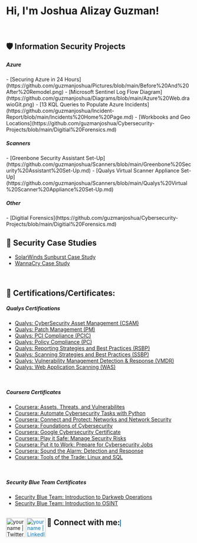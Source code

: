 <h1>Hi, I'm Joshua Alizay Guzman! <a href="https://www.linkedin.com/in/guzmanjoshua/"> </a></h1>
</br>

 <h2>🛡️ Information Security Projects</h2>

  <h5> Azure </h5> 
- [Securing Azure in 24 Hours](https://github.com/guzmanjoshua/Pictures/blob/main/Before%20And%20After%20Remodel.png)
- [Microsoft Sentinel Log Flow Diagram](https://github.com/guzmanjoshua/Diagrams/blob/main/Azure%20Web.drawioGit.png)
- [13 KQL Queries to Populate Azure Incidents](https://github.com/guzmanjoshua/Incident-Report/blob/main/Incidents%20Home%20Page.md)
- [Workbooks and Geo Locations](https://github.com/guzmanjoshua/Cybersecurity-Projects/blob/main/Digitial%20Forensics.md)

  <h5> Scanners </h5> 
- [Greenbone Security Assistant Set-Up](https://github.com/guzmanjoshua/Scanners/blob/main/Greenbone%20Security%20Assistant%20Set-Up.md)
- [Qualys Virtual Scanner Appliance Set-Up](https://github.com/guzmanjoshua/Scanners/blob/main/Qualys%20Virtual%20Scanner%20Appliance%20Set-Up.md)

  <h5> Other </h5> 
- [Digitial Forensics](https://github.com/guzmanjoshua/Cybersecurity-Projects/blob/main/Digitial%20Forensics.md)
  
</br>

<h2>📕 Security Case Studies</h2>

- [SolarWinds Sunburst Case Study](https://github.com/guzmanjoshua/Case-Studies/blob/main/SolarWinds%20Sunburst%20Case%20Study.md)
- [WannaCry Case Study](https://github.com/guzmanjoshua/Case-Studies/blob/main/WannaCry%20Case%20Study.md)
</br> 

<h2>📜 Certifications/Certificates:</h2>

<h5> Qualys Certifications</h5> 

  - [Qualys: CyberSecurity Asset Management (CSAM)](https://github.com/guzmanjoshua/Qualifications/blob/main/Joshua%20Guzman-CSAM-course-completion.pdf)
  - [Qualys: Patch Management (PM)](https://github.com/guzmanjoshua/Qualifications/blob/main/Joshua%20Guzman-PM-course-completion.pdf)
  - [Qualys: PCI Compliance (PCIC)](https://github.com/guzmanjoshua/Qualifications/blob/main/Joshua%20Guzman-PCI-Compliance-course-completion.pdf)
  - [Qualys: Policy Compliance (PC)](https://github.com/guzmanjoshua/Qualifications/blob/main/Joshua%20Guzman-PC-course-completion.pdf)
  - [Qualys: Reporting Strategies and Best Practices (RSBP)](https://github.com/guzmanjoshua/Qualifications/blob/main/Joshua%20Guzman-RSBP-course-completion.pdf)
  - [Qualys: Scanning Strategies and Best Practices (SSBP)](https://github.com/guzmanjoshua/Qualifications/blob/main/Joshua%20Guzman-SSBP-course-completion.pdf)
  - [Qualys: Vulnerability Management Detection & Response (VMDR)](https://github.com/guzmanjoshua/Qualifications/blob/main/Joshua%20Guzman-VMDR-course-completion.pdf)
  - [Qualys: Web Application Scanning (WAS)](https://github.com/guzmanjoshua/Qualifications/blob/main/Joshua%20Guzman-WAS-course-completion.pdf)
 </br>
 
<h5> Coursera Certificates</h5> 

  - [Coursera: Assets, Threats, and Vulnerabilites](https://github.com/guzmanjoshua/Qualifications/blob/main/Coursera%20Google%20Certificate%205.pdf)
  - [Coursera: Automate Cybersecurity Tasks with Python](https://github.com/guzmanjoshua/Qualifications/blob/main/Coursera%20Google%20Certificate%207.pdf)
  - [Coursera: Connect and Protect: Networks and Network Security](https://github.com/guzmanjoshua/Qualifications/blob/main/Coursera%20Google%20Certificate%203.pdf)
  - [Coursera: Foundations of Cybersecurity](https://github.com/guzmanjoshua/Qualifications/blob/main/Coursera%20Google%20Certificate%201.pdf)
  - [Coursera: Google Cybersecurity Certificate](https://github.com/guzmanjoshua/Qualifications/blob/main/Coursera%20Google%20Certificate%20ALL.pdf)
  - [Coursera: Play it Safe: Manage Security Risks](https://github.com/guzmanjoshua/Qualifications/blob/main/Coursera%20Google%20Certificate%202.pdf)
  - [Coursera: Put it to Work: Prepare for Cybersecurity Jobs](https://github.com/guzmanjoshua/Qualifications/blob/main/Coursera%20Google%20Certificate%208.pdf)
  - [Coursera: Sound the Alarm: Detection and Response](https://github.com/guzmanjoshua/Qualifications/blob/main/Coursera%20Google%20Certificate%206.pdf)
  - [Coursera: Tools of the Trade: Linux and SQL](https://github.com/guzmanjoshua/Qualifications/blob/main/Coursera%20Google%20Certificate%204.pdf)
</br>

<h5> Security Blue Team Certificates</h5> 

  - [Security Blue Team: Introduction to Darkweb Operations](https://github.com/guzmanjoshua/Qualifications/blob/main/Introduction%20to%20Dark%20Web%20Operations-course.pdf)
  - [Security Blue Team: Introduction to OSINT](https://github.com/guzmanjoshua/Qualifications/blob/main/Introduction%20to%20OSINT-course.pdf)
</br>

<h2 style="display: inline;">🤳 Connect with me:</h2>
<a href="https://twitter.com/JoshyG0102"><img align="left" alt="yourname | Twitter" width="52px" src="https://www.freepnglogos.com/uploads/twitter-x-logo-png/twitter-x-logo-png-9.png" /></a>
<a href="https://www.linkedin.com/in/guzmanjoshua/" style="color: #0077B5; border: 1px solid #0077B5;">
  <img align="left" alt="yourname | LinkedIn" width="52px" src="https://pngmind.com/wp-content/uploads/2019/08/Linkedin-Logo-Png-Transparent-Background-1.png" />
</a>
